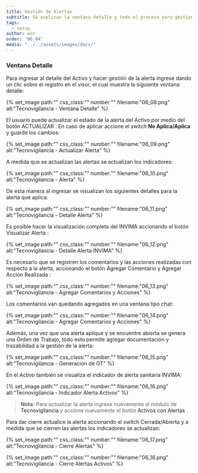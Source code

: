 ```yaml
---
title: Gestión de Alertas
subtitle: Se explican la ventana detalle y todo el proceso para gestionar alertas por medio de ella.
tags:
  - setup
author: win
order: '06_04'
media: "../../assets/images/docs/"
---
```


### Ventana Detalle 

Para ingresar al detalle del Activo y hacer gestión de la alerta ingrese dando un clic sobre el registro en el visor, el cual muestra la siguiente ventana detalle:

{% set_image
  path:""
  css_class:""
  number:""
  filename:"06_08.png"
  alt:"Tecnovigilancia - Ventana Detalle"
%}

El usuario puede actualizar el estado de la alerta del Activo por medio del botón <a class="btn blue">ACTUALIZAR <span class="mdi mdi-pencil"></span></a>.  En caso de aplicar accione el switch **No Aplica/Aplica** y guarde los cambios:

{% set_image
  path:""
  css_class:""
  number:""
  filename:"06_09.png"
  alt:"Tecnovigilancia - Actualizar Alerta"
%}

A medida que se actualizan las alertas se actualizan los indicadores:

{% set_image
  path:""
  css_class:""
  number:""
  filename:"06_10.png"
  alt:"Tecnovigilancia - Alerta"
%}

De esta manera al ingresar se visualizan los siguientes detalles para la alerta que aplica:

{% set_image
  path:""
  css_class:""
  number:""
  filename:"06_11.png"
  alt:"Tecnovigilancia - Detalle Alerta"
%}

Es posible hacer la visualización completa del INVIMA accionando el botón <a class="btn cl-blue bg-gray hite px-3"> Visualizar Alerta </a>:

{% set_image
  path:""
  css_class:""
  number:""
  filename:"06_12.png"
  alt:"Tecnovigilancia - Detalle Alerta INVIMA"
%}

Es necesario que se registren los comentarios y las acciones realizadas con respecto a la alerta, accionando el botón <a class="btn cl-blue bg-gray hite px-3"> Agregar Comentario</a> y <a class="btn cl-blue bg-gray hite px-3"> Agregar Acción Realizada </a>:

{% set_image
  path:""
  css_class:""
  number:""
  filename:"06_13.png"
  alt:"Tecnovigilancia - Agregar Comentarios y Acciones"
%}

Los comentarios van quedando agregados en una ventana tipo chat:

{% set_image
  path:""
  css_class:""
  number:""
  filename:"06_14.png"
  alt:"Tecnovigilancia - Agregar Comentarios y Acciones"
%}

Además, una vez que una alerta aplique y se encuentre abierta se genera una Orden de Trabajo, todo esto permite agregar documentación y trazabilidad a la gestión de la alerta:

{% set_image
  path:""
  css_class:""
  number:""
  filename:"06_15.png"
  alt:"Tecnovigilancia - Generación de OT"
%}

En el Activo también se visualiza el indicador de alerta sanitaria INVIMA:

{% set_image
  path:""
  css_class:""
  number:""
  filename:"06_16.png"
  alt:"Tecnovigilancia - Indicador Alerta Activos"
%}

> **Nota:** Para actualizar la alerta ingrese nuevamente al módulo de <a class="btn cl-white bg-blue px-3">Tecnovigilancia</a> y accione nuevamente el botón <a class="btn cl-red bg-white px-6"> Activos con Alertas </a>.

Para dar cierre actualice la alerta accionando el switch Cerrada/Abierta y a medida que se cierren las alertas los indicadores se actualizan:

{% set_image
  path:""
  css_class:""
  number:""
  filename:"06_17.png"
  alt:"Tecnovigilancia - Cierre Alertas"
%}  

{% set_image
  path:""
  css_class:""
  number:""
  filename:"06_18.png"
  alt:"Tecnovigilancia - Cierre Alertas Activos"
%}